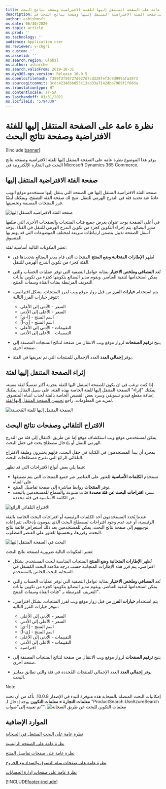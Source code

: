 ```yaml
---
title: نظرة عامة على الصفحة المنتقل إليها‬ للفئة الافتراضية وصفحة نتائج البحث
description: يوفر هذا الموضوع نظرة عامة على صفحة الفئة الافتراضية المنتقل إليها وصفحة نتائج البحث في Dynamics 365 Commerce.
author: ashishmsft
ms.date: 06/30/2020
ms.topic: article
ms.prod: ''
ms.technology: ''
audience: Application user
ms.reviewer: v-chgri
ms.custom: ''
ms.assetid: ''
ms.search.region: Global
ms.author: asharchw
ms.search.validFrom: 2019-10-31
ms.dyn365.ops.version: Release 10.0.5
ms.openlocfilehash: f380f3f56727d927d7cd328fef3c9d999afa2873
ms.sourcegitcommit: 3cdc42346bb653c13ab33a7142dbb7969f1f6dda
ms.translationtype: HT
ms.contentlocale: ar-SA
ms.lasthandoff: 03/31/2021
ms.locfileid: "5794339"
---
```

# <a name="default-category-landing-page-and-search-results-page-overview"></a>نظرة عامة على الصفحة المنتقل إليها‬ للفئة الافتراضية وصفحة نتائج البحث

[!include [banner](includes/banner.md)]

يوفر هذا الموضوع نظرة عامة على الصفحة المتنقل إليها للفئة الافتراضية وصفحة نتائج البحث في التجارة الإلكترونية في Microsoft Dynamics 365 Commerce.

## <a name="default-category-landing-page"></a>صفحة الفئة الافتراضية المنتقل إليها

صفحة الفئة الافتراضية المنتقل إليها هي الصفحة التي ينتقل إليها مستخدمو موقع الويب عادةً عند تحديد فئة في التدرج الهرمي للتنقل. تتيح لك صفحة الفئة التصفح، ويمكنك أيضًا فرز المنتجات المصنفة وتحسينها.

![صفحة الفئة الافتراضية المنتقل إليها](./media/SimpleCategoryLandingDressCategory.png)

في أعلى الصفحة يوجد عنوان يعرض جميع فئات المنتجات والصفحات الأخرى التي صنّفها مدير البضائع. يتم إجراء التكوين كجزء من تكوين التدرج الهرمي للتنقل في القناة. يوجد أسفل الصفحة تذييل يتضمن ارتباطات سريعة لمختلف الموضوعات التي قد يهتم بها المتسوق.

تعتبر المكونات التالية أساسية لفئة:

- تُظهر **الإطارات المتجانبة وضع المنتج** المنتجات التي قام مدير البضائع بتحديدها في الفئة كجزء من تكوين التدرج الهرمي للتنقل.
- تُعد **المصافي وملخص الاختيار** بمثابة عوامل التصفية التي توفر عمليات الحساب والتي يمكن استخدامها لتنقية العناصر. ويقوم مدير البضائع بتكوينها كجزء من تكوين بيانات التعريف المرتبطة بفئات القناة وسمات المنتج.
- يتم استخدام **خيارات الفرز** من قبل زوار موقع ويب لفرز المنتجات. بشكل افتراضي، تتوفر خيارات الفرز التالية:

    - السعر - الأدنى إلى الأعلى
    - السعر - الأعلى إلى الأدنى
    - اسم المنتج - \[أ-ي\]
    - اسم المنتج - \[ي-أ\]
    - التقييمات - الأدنى إلى الأعلى
    - التقييمات - الأعلى إلى الأدنى

- يتيح **ترقيم الصفحات** لزوار موقع ويب الانتقال من صفحة لنتائج المنتجات المصنفة إلى صفحة أخرى.
- يوفر **‏‫إجمالي العدد‬** العدد الإجمالي للمنتجات التي تم تعريفها في الفئة.

## <a name="enrich-a-category-landing-page"></a>إثراء الصفحة المتنقل إليها‬ لفئة

إذا كنت ترغب في ان يكون للصفحة المنتقل اليها للفئة بتجربة أكثر تفصيلًا لفئة معينة، يمكنك "إثراء" الصفحة المتنقل إليها للفئة الخاصة بهذه الفئة. على سبيل المثال، يمكنك إضافة مقطع فيديو تسويقي وسرد بعض القصص الخاصة بالفئة لجذب انتباه المتسوق. لمزيد من المعلومات، راجع [تحسين الصفحة المتنقل إليها لفئة](enrich-category-page.md).

![الصفحة المتنقل إليها‬ للفئة المُحسنة](./media/CategoryLandingPages.png)

## <a name="auto-suggest-and-search-results-pages"></a>الاقتراح التلقائي وصفحات نتائج البحث

يمكن لمستخدمي موقع ويب استكشاف موقع إما عن طريق الانتقال إلى فئة من التدرج الهرمي للتنقل أو بإدخال مصطلح بحث في حقل البحث.

بمجرد أن يبدأ المستخدمون في الكتابة في حقل البحث، فإنهم يختبرون وظيفة الاقتراح التلقائي الرائع‬ التي تقترح مصطلحات البحث.

فيما يلي بعض أنواع الاقتراحات التي قد تظهر:

- تستخدم **الكلمات الأساسية‬** للعثور على العناصر عبر جميع المنتجات التي يتم تصنيفها على القناة.
- توفر **المنتجات** روابط مباشرة إلى صفحة تفاصيل المنتج.
- تسرد **اقتراحات البحث عن فئة محددة** فئات متنوعة والسماح للمستخدمين بالبحث عن الكلمة الأساسية‬ في فئة محددة.

![الاقتراح التلقائي الرائع](./media/ImmersiveAutoSuggestUX.png)

عندما يُحدد المستخدمون أحد الكلمات الرئيسية أو اقتراحات البحث الخاصة بالفئة الرئيسية، أو عند عدم وجود اقتراحات لمصطلح البحث الذي يقومون بإدخاله، تتم إعادة توجيههم إلى صفحة نتائج البحث. يمكن للمستخدمين بعد ذلك استعراض قائمة نتائج البحث، وفرزها، وتحسينها للعثور علي العنصر المطلوب.

![البحث في الصفحة المنتقل إليها](./media/SearchLanding.png)

تعتبر المكونات التالية ضرورية لصفحة نتائج البحث:

- تُظهر **الإطارات المتجانبة وضع المنتج** المنتجات المناسبة لبحث المستخدم. بشكل افتراضي، يتم فرز هذه الإطارات المتجانبة حسب درجة ملاءمة البحث المُشغل في السحابة للبحث الخاص بالمستخدم.
- تُعد **المصافي وملخص الاختيار** بمثابة عوامل التصفية التي توفر عمليات الحساب والتي يمكن استخدامها لتنقية العناصر. ويقوم مدير البضائع بتكوينها كجزء من تكوين بيانات التعريف المرتبطة بـ "فئات القناة وسمات المنتج".
- يتم استخدام **خيارات الفرز** من قبل زوار موقع ويب لفرز المنتجات. بشكل افتراضي، تتوفر خيارات الفرز التالية:

    - السعر - الأدنى إلى الأعلى
    - السعر - الأعلى إلى الأدنى
    - اسم المنتج - \[أ-ي\]
    - اسم المنتج - \[ي-أ\]
    - التقييمات - الأدنى إلى الأعلى
    - التقييمات - الأعلى إلى الأدنى
    - افتراضية

- يتيح **ترقيم الصفحات** لزوار موقع ويب الانتقال من صفحة لنتائج المنتجات المصنفة إلى صفحة أخرى.
- يوفر **‏‫إجمالي العدد‬** العدد الإجمالي للمنتجات المُحددة في فئة والتي تطابق معايير البحث.

>[!NOTE]
>إمكانيات البحث المتصلة بالسحابة هذه متوفرة للبدء في الإصدار 10.0.8. تأكد من أن تحت **معلمات التجارة > معلمات التكوين** يوجد إدخال لـ "ProductSearch.UseAzureSearch تم تعيينه إلى"صواب"". 
![معلمات التكوين للبحث عن طريق السحابة](./media/CloudPoweredSearchConfigurationParameters.png)

## <a name="additional-resources"></a>الموارد الإضافية

[نظرة عامة على البحث المشغل في السحابة](cloud-powered-search-overview.md)

[نظرة عامة على الصفحة الرئيسية](quick-tour-home-page.md)

[نظرة عامة على صفحات تفاصيل المنتج](quick-tour-pdp.md)

[نظرة عامة على صفحات سلة التسوق والسداد مع الخروج](quick-tour-cart-checkout.md)

[نظرة عامة على صفحات إدارة الحسابات](quick-tour-account-management.md)



[!INCLUDE[footer-include](../includes/footer-banner.md)]